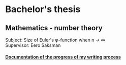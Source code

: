 # Bachelor's thesis
## Mathematics - number theory

Subject: Size of Euler's φ-function when n → ∞  
Supervisor: Eero Saksman

#### [Documentation of the progress of my writing process](https://github.com/ellikiiski/Bachelors-thesis-2021-MAT/blob/master/Dokumentointi.md)


